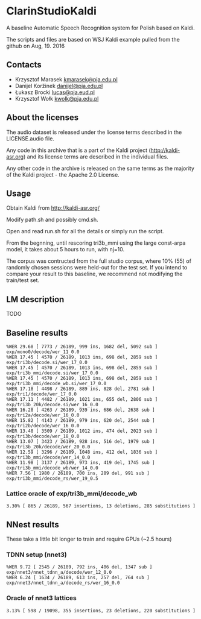 # ClarinStudioKaldi

A baseline Automatic Speech Recognition system for Polish based on Kaldi.

The scripts and files are based on WSJ Kaldi example pulled from the github on Aug, 19. 2016

## Contacts

 * Krzysztof Marasek <kmarasek@pja.edu.pl>
 * Danijel Koržinek <danijel@pja.edu.pl>
 * Łukasz Brocki <lucas@pja.eud.pl>
 * Krzysztof Wołk <kwolk@pja.edu.pl>

## About the licenses

The audio dataset is released under the license terms described in the LICENSE.audio file.

Any code in this archive that is a part of the Kaldi project (http://kaldi-asr.org) and its license terms are described in the individual files.

Any other code in the archive is released on the same terms as the majority of the Kaldi project - the Apache 2.0 License.

## Usage

Obtain Kaldi from http://kaldi-asr.org/

Modify path.sh and possibly cmd.sh.

Open and read run.sh for all the details or simply run the script.

From the begnning, until rescoring tri3b_mmi using the large const-arpa model, it takes about 5 hours to run, with nj=10.

The corpus was contructed from the full studio corpus, where 10% (55) of randomly chosen sessions were held-out for the test set. If you intend to compare your result to this baseline, we recommend not modifying the train/test set.

## LM description

TODO

## Baseline results

```
%WER 29.68 [ 7773 / 26189, 999 ins, 1682 del, 5092 sub ] exp/mono0/decode/wer_11_0.0
%WER 17.45 [ 4570 / 26189, 1013 ins, 698 del, 2859 sub ] exp/tri3b/decode.si/wer_17_0.0
%WER 17.45 [ 4570 / 26189, 1013 ins, 698 del, 2859 sub ] exp/tri3b_mmi/decode.si/wer_17_0.0
%WER 17.45 [ 4570 / 26189, 1013 ins, 698 del, 2859 sub ] exp/tri3b_mmi/decode_wb.si/wer_17_0.0
%WER 17.18 [ 4498 / 26189, 889 ins, 828 del, 2781 sub ] exp/tri1/decode/wer_17_0.0
%WER 17.11 [ 4482 / 26189, 1021 ins, 655 del, 2806 sub ] exp/tri3b_20k/decode.si/wer_16_0.0
%WER 16.28 [ 4263 / 26189, 939 ins, 686 del, 2638 sub ] exp/tri2a/decode/wer_16_0.0
%WER 15.82 [ 4143 / 26189, 979 ins, 620 del, 2544 sub ] exp/tri2b/decode/wer_16_0.0
%WER 13.40 [ 3509 / 26189, 1012 ins, 474 del, 2023 sub ] exp/tri3b/decode/wer_18_0.0
%WER 13.07 [ 3423 / 26189, 928 ins, 516 del, 1979 sub ] exp/tri3b_20k/decode/wer_20_0.0
%WER 12.59 [ 3296 / 26189, 1048 ins, 412 del, 1836 sub ] exp/tri3b_mmi/decode/wer_14_0.0
%WER 11.98 [ 3137 / 26189, 973 ins, 419 del, 1745 sub ] exp/tri3b_mmi/decode_wb/wer_14_0.0
%WER 7.56 [ 1980 / 26189, 700 ins, 289 del, 991 sub ] exp/tri3b_mmi/decode_rs/wer_19_0.5
```

### Lattice oracle of exp/tri3b_mmi/decode_wb

```
3.30% [ 865 / 26189, 567 insertions, 13 deletions, 285 substitutions ]
```

## NNest results

These take a little bit longer to train and require GPUs (~2.5 hours)

### TDNN setup (nnet3)
```
%WER 9.72 [ 2545 / 26189, 792 ins, 406 del, 1347 sub ] exp/nnet3/nnet_tdnn_a/decode/wer_12_0.0
%WER 6.24 [ 1634 / 26189, 613 ins, 257 del, 764 sub ] exp/nnet3/nnet_tdnn_a/decode_rs/wer_16_0.0
```

### Oracle of nnet3 lattices
```
3.13% [ 598 / 19098, 355 insertions, 23 deletions, 220 substitutions ]
```
